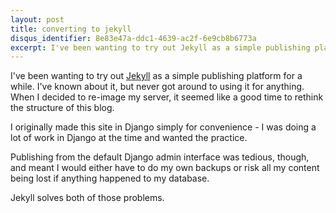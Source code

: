 ```yaml
---
layout: post
title: converting to jekyll
disqus_identifier: 8e83e47a-ddc1-4639-ac2f-6e9cb8b6773a
excerpt: I've been wanting to try out Jekyll as a simple publishing platform for a while.  I've known about it, but never got around to using it for anything.  When I decided to re-image my server, it seemed like a good time to rethink the structure of this blog.
---
```


I've been wanting to try out [Jekyll][jekyll] as a simple publishing platform for a while.  I've known about it, but never got around to using it for anything.  When I decided to re-image my server, it seemed like a good time to rethink the structure of this blog.

[jekyll]: https://jekyllrb.com/

I originally made this site in Django simply for convenience - I was doing a lot of work in Django at the time and wanted the practice.

Publishing from the default Django admin interface was tedious, though, and meant I would either have to do my own backups or risk all my content being lost if anything happened to my database.

Jekyll solves both of those problems. 